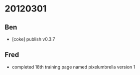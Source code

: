 # 20120301

## Ben
- [coke] publish v0.3.7



## Fred
- completed 18th training page named pixelumbrella version 1